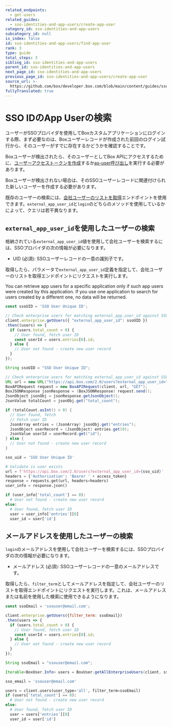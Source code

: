 ```yaml
---
related_endpoints:
  - get-users
related_guides:
  - sso-identities-and-app-users/create-app-user
category_id: sso-identities-and-app-users
subcategory_id: null
is_index: false
id: sso-identities-and-app-users/find-app-user
rank: 3
type: guide
total_steps: 3
sibling_id: sso-identities-and-app-users
parent_id: sso-identities-and-app-users
next_page_id: sso-identities-and-app-users
previous_page_id: sso-identities-and-app-users/create-app-user
source_url: >-
  https://github.com/box/developer.box.com/blob/main/content/guides/sso-identities-and-app-users/3-find-app-user.md
fullyTranslated: true
---
```

# SSO IDのApp Userの検索

ユーザーがSSOプロバイダを使用してBoxカスタムアプリケーションにログインする際、まず必要なのは、Boxユーザーレコードが作成された前回のログイン試行から、そのユーザーがすでに存在するかどうかを確認することです。

Boxユーザーが検出されたら、そのユーザーとしてBox APIにアクセスするために、[ユーザーアクセストークンを作成](guide://authentication/jwt/user-access-tokens/)するか[as-user呼び出し](guide://authentication/jwt/as-user/)を実行する必要があります。

Boxユーザーが検出されない場合は、そのSSOユーザーレコードに関連付けられた新しいユーザーを作成する必要があります。

既存のユーザーの検索には、[会社ユーザーのリストを取得](e://get-users)エンドポイントを使用できます。`external_app_user_id`と`login`のどちらのメソッドを使用しているかによって、クエリは若干異なります。

## `external_app_user_id`を使用したユーザーの検索

格納されている`external_app_user_id`値を使用して会社ユーザーを検索するには、SSOプロバイダの次の情報が必要になります。

* UID (必須): SSOユーザーレコードの一意の識別子です。

取得したら、パラメータで`external_app_user_id`定義を指定して、会社ユーザーのリストを取得エンドポイントにリクエストを実行します。

<message type="warning">

You can retrieve app users for a specific application only if such app users were created by this application. If you use one application to search for users created by a different one, no data will be returned.

</message>

<Tabs>

<Tab title="Node">

```js
const ssoUID = 'SSO User Unique ID';

// Check enterprise users for matching external_app_user_id against SSO UID
client.enterprise.getUsers({ "external_app_user_id": ssoUID })
.then((users) => {
  if (users.total_count > 0) {
    // User found, fetch user ID
    const userId = users.entries[0].id;
  } else {
    // User not found - create new user record
  }
});
```

</Tab>

<Tab title="Java">

```java
String ssoUID = "SSO User Unique ID";

// Check enterprise users for matching external_app_user_id against SSO UID
URL url = new URL("https://api.box.com/2.0/users?external_app_user_id=" + ssoUID);
BoxAPIRequest request = new BoxAPIRequest(client, url, "GET");
BoxJSONResponse jsonResponse = (BoxJSONResponse) request.send();
JsonObject jsonObj = jsonResponse.getJsonObject();
JsonValue totalCount = jsonObj.get("total_count");

if (totalCount.asInt() > 0) {
  // User found, fetch 
  // Fetch user ID
  JsonArray entries = (JsonArray) jsonObj.get("entries");
  JsonObject userRecord = (JsonObject) entries.get(0);
  JsonValue userId = userRecord.get("id");
} else {
  // User not found - create new user record
}
```

</Tab>

<Tab title="Python">

```python
sso_uid = 'SSO User Unique ID'

# Validate is user exists
url = f'https://api.box.com/2.0/users?external_app_user_id={sso_uid}'
headers = {'Authorization': 'Bearer ' + access_token}
response = requests.get(url, headers=headers)
user_info = response.json()

if (user_info['total_count'] == 0):
  # User not found - create new user record
else:
  # User found, fetch user ID
  user = user_info['entries'][0]
  user_id = user['id']
```

</Tab>

</Tabs>

## メールアドレスを使用したユーザーの検索

`login`のメールアドレスを使用して会社ユーザーを検索するには、SSOプロバイダの次の情報が必要になります。

* メールアドレス (必須): SSOユーザーレコードの一意のメールアドレスです。

取得したら、`filter_term`としてメールアドレスを指定して、会社ユーザーのリストを取得エンドポイントにリクエストを実行します。これは、メールアドレスまたは名前を使用した検索に使用できるようになります。

<Tabs>

<Tab title="Node">

```js
const ssoEmail = 'ssouser@email.com';

client.enterprise.getUsers({filter_term: ssoEmail})
.then(users => {
  if (users.total_count > 0) {
    // User found, fetch user ID
    const userId = users.entries[0].id;
  } else {
    // User not found - create new user record
  }
});
```

</Tab>

<Tab title="Java">

```java
String ssoEmail = "ssouser@email.com";

Iterable<BoxUser.Info> users = BoxUser.getAllEnterpriseUsers(client, ssoEmail);
```

</Tab>

<Tab title="Python">

```python
sso_email = 'ssouser@email.com'

users = client.users(user_type='all', filter_term=ssoEmail)
if (users['total_count'] == 0):
  # User not found - create new user record
else:
  # User found, fetch user ID
  user = users['entries'][0]
  user_id = user['id']
```

</Tab>

</Tabs>
